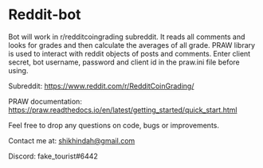 # Reddit-bot

Bot will work in r/redditcoingrading subreddit. It reads all comments and looks for grades and then calculate the averages of all grade.
PRAW library is used to interact with reddit objects of posts and comments. Enter client secret, bot username, password and client id in the praw.ini file before using.

Subreddit: https://www.reddit.com/r/RedditCoinGrading/ 

PRAW documentation: https://praw.readthedocs.io/en/latest/getting_started/quick_start.html

Feel free to drop any questions on code, bugs or improvements.

Contact me at:
shikhindah@gmail.com

Discord: fake_tourist#6442
